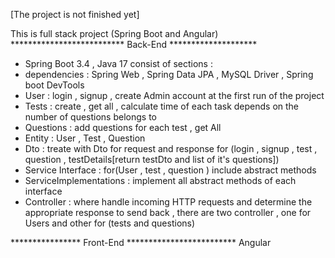 [The project is not finished yet]

This is full stack project (Spring Boot and Angular)
************************** Back-End ******************** 
- Spring Boot 3.4  , Java 17
  consist of sections :
- dependencies : Spring Web , Spring Data JPA , MySQL Driver , Spring boot DevTools 
- User : login , signup , create Admin account at the first run of the project
- Tests : create , get all , calculate time of each task depends on the number of questions belongs to
- Questions : add questions for each test , get All
- Entity : User , Test , Question
- Dto : treate with Dto for request and response for (login , signup , test , question , testDetails[return testDto and list of it's questions])
- Service Interface : for(User , test , question ) include abstract methods 
- ServiceImplementations : implement all abstract methods of each interface
- Controller : where handle incoming HTTP requests and determine the appropriate response to send back , there are two controller , one for Users and other for (tests and questions)



**************** Front-End *************************
Angular 
